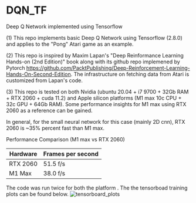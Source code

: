 # DQN_TF
Deep Q Network implemented using Tensorflow

(1) This repo implements basic Deep Q Network using Tensorflow (2.8.0) and applies to the "Pong" Atari game as an example.

(2) This repo is inspired by Maxim Lapan's "Deep Reinformance Learning Hands-on (2nd Edition)" book along with its github repo implemened by Pytorch https://github.com/PacktPublishing/Deep-Reinforcement-Learning-Hands-On-Second-Edition. The infrastructure on fetching data from Atari is customized from Lapan's code.

(3) This repo is tested on both Nvidia (ubuntu 20.04 + i7 9700 + 32Gb RAM + RTX 2060 + cuda 11.2) and Apple silicon platforms (M1 max 10c CPU + 32c GPU + 64Gb RAM). Some performance insights for M1 max using RTX 2060 as a reference can be gained. 


In general, for the small neural network for this case (mainly 2D cnn), RTX 2060 is ~35% percent fast than M1 max. 

Performance Comparison (M1 max vs RTX 2060) 

| Hardware | Frames per second |
| ------------- | ------------- |
| RTX 2060  |   51.5 f/s |
| M1 Max |  38.0 f/s|

The code was run twice for both the platform . The the tensorboad training plots can be found below. 
![tensorboard_plots](https://user-images.githubusercontent.com/6441064/187032536-7b22d528-5c3c-4428-8c7e-8b2693877af8.png)





